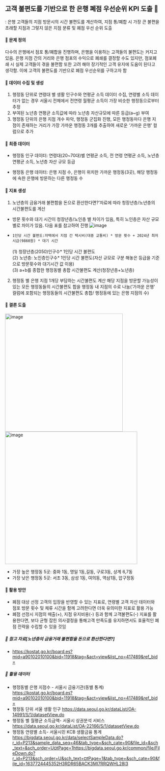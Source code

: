 ## 고객 불편도를 기반으로 한 은행 폐점 우선순위 KPI 도출 🏦
: 은행 고객들의 지점 방문시의 시간 불편도를 계산하여, 지점 통/폐합 시 가장 큰 불편을 초래할 지점과 그렇지 않은 지점 분류 및 폐점 우선 순위 도출

#### 📌 문제 정의
다수의 은행에서 점포 통/폐합을 진행하며, 은행을 이용하는 고객들의 불편도는 커지고 있음. 은행 지점 간의 거리와 은행 점포의 수익으로 폐쇄를 결정할 수도 있지만, 점포폐쇄 시 실제 고객들이 겪을 불편함 또한 고려 해야 장기적인 고객 유지에 도움이 된다고 생각함. 이에 고객의 불편도를 기반으로 폐점 우선순위를 구하고자 함

#### 📌 데이터 수집 및 생성
1. 행정동 단위로 연령대 별 생활 인구수와 연평균 소득 데이터 수집, 연령별 소득 데이터가 없는 경우 서울시 전체에서 전연령 월평균 소득이 가장 비슷한 행정동으로부터 추정
2. 부여된 노년층 연평균 소득값에 따라 노년층 자산규모에 따른 등급(a~g) 부여
3. 행정동 단위의 은행 지점 개수 파악, 행정동 군집화 진행, 모든 행정동마다 은행 지점이 존재하는 거리가 가장 가까운 행정동 3개를 추출하여 새로운 ‘가까운 은행’ 컬럼으로 추가

#### 📌 최종 데이터
- 행정동 인구 데이터: 연령대(20~70대)별 연평균 소득, 전 연령 연평균 소득, 노년층 연평균 소득, 노년층 자산 규모 등급 

- 행정동 은행 데이터: 은행 지점 수, 은행이 위치한 가까운 행정동(3곳), 해당 행정동에 속한 은행에 방문하는 다른 행정동 수

#### 📌 지표 생성
1. 노년층의 금융거래 불편함을 돈으로 환산한다면?’자료에 따라 청장년층/노년층의 시간불편도를 계산
   
- 방문 횟수와 대기 시간이 청장년층/노인층 별 차이가 있음, 특히  노인층은  자산 규모별로 차이가 있음. 다음 표를 참고하여 진행 
![image](https://github.com/user-attachments/assets/3269402b-ecaf-4730-bff7-6835ca67500c)



- `1인당 시간 불편도:자택에서 지점 간 택시비(대중 교통비) * 방문 횟수 + 2024년 최저시급(9860원) * 대기 시간`<br><br>
  (1) 청장년층(2050)인구수* 1인당 시간 불편도 <br>
  (2) 노년층:  노인층인구수* 1인당 시간 불편도(자산 규모로 구분 해놓은 등급을 기준으로 방문횟수와 대기시간 값 이용)<br>
  (3) a+b를 종합한 행정동별 총합 시간불편도 계산(청장년층+노년층)<br>

2. 행정동 별 은행 지점 1개당 부담하는 시간불편도 계산
   해당 지점을 방문할 가능성이 있는 모든 행정동들의 시간불편도 합을 행정동 내 지점의 수로 나눔(’가까운 은행’ 컬럼에 포함되는 행정동들의 시간불편도 총합/ 행정동에 있는 은행 지점의 수)

#### 📌 결론 도출
<img width="383" alt="image" src="https://github.com/user-attachments/assets/469e7144-04a5-47ea-8daa-72f31877b361">
<img width="430" alt="image" src="https://github.com/user-attachments/assets/7aac0a63-eeda-46cf-bf91-012ae05a4588">

- 가장 높은 행정동 5곳: 중화 1동, 명일 1동,길동, 구로3동, 상계 6,7동
- 가장 낮은 행정동 5곳: 서초 3동, 삼성 1동, 여의동, 역삼1동, 압구정동


#### 📌 활용 방안
- 폐점 대상 선정 고객의 입장을 반영할 수 있는 지표로, 연령별 고객 자산 데이터와 점포 방문 횟수 및 체류 시간을 함께 고려한다면 더욱 유의미한 지표로 활용 가능
- 폐점 선정시 지점의 매출(+), 지점 유지비용(-) 등과 함께 고객불편도(-) 지표를 활용한다면, 보다 균형 잡힌 의사결정을 통해고객 만족도를 유지하면서도 효율적인 폐점 전략을 수립할 수 있을 것임

##### 📘 참고 자료[노년층의 금융거래 불편함을 돈으로 환산한다면?]
- https://kostat.go.kr/board.es?mid=a90102010100&bid=11918&tag=&act=view&list_no=417489&ref_bid=
  
##### 📘 활용 데이터 
- 행정동별 은행 지점수 - 서울시 금융기관(동별 통계)
  https://kostat.go.kr/board.es?mid=a90102010100&bid=11918&tag=&act=view&list_no=417489&ref_bid=
- 행정동 단위 서울 생활 인구
  https://data.seoul.go.kr/dataList/OA-14991/S/1/datasetView.do
- 행정동 별 월평균 소득금액- 서울시 상권분석 서비스
  https://data.seoul.go.kr/dataList/OA-22166/S/1/datasetView.do
- 행정동 연령별 소득- 서울시민 KCB 생활금융 통계
https://bigdata.seoul.go.kr/data/selectSampleData.do?r_id=P213&sample_data_seq=46&tab_type=&sch_cate=90&file_id=&sch_text=&sch_order=U¤tPage=1https://bigdata.seoul.go.kr/common/file/FileDown.do?r_id=P213&sch_order=U&sch_text=¤tPage=1&tab_type=&sch_cate=90&file_id=1637724445352H3RDR65BACK3MI7RRQWHL28I3
